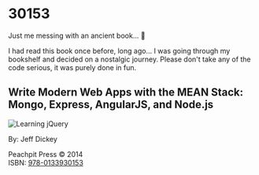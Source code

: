 # 30153
Just me messing with an ancient book... :metal: 

I had read this book once before, long ago... I was going through my bookshelf and decided 
on a nostalgic journey. Please don't take any of the code serious, it was purely done in 
fun.

## Write Modern Web Apps with the MEAN Stack: Mongo, Express, AngularJS, and Node.js

![Learning jQuery](https://images-na.ssl-images-amazon.com/images/I/51TA7DK6XJL._SX402_BO1,204,203,200_.jpg)  

By: Jeff Dickey  

Peachpit Press &copy; 2014   
ISBN: [978-0133930153](https://amzn.to/2D6Qybv)  